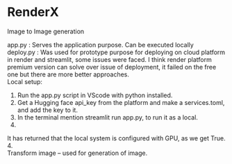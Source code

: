 # RenderX
Image to Image generation

app.py : Serves the application purpose. Can be executed locally  
deploy.py : Was used for prototype purpose for deploying on cloud platform in render and 
streamlit, some issues were faced. I think render platform premium version can solve 
over issue of deployment, it failed on the free one but there are more better approaches.  
Local setup: 
1. Run the app.py script in VScode with python installed. 
2. Get a Hugging face api_key from the platform and make a services.toml, and add the 
key to it. 
2. In the terminal mention streamlit run app.py, to run it as a local. 
3.  
It has returned that the local system is configured with GPU, as we get True. 
4.  
Transform image – used for generation of image. 

